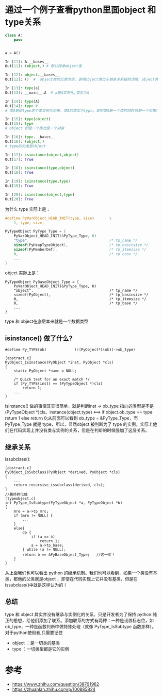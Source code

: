 # 通过一个例子查看python里面object 和 type关系
```python
class A:
    pass


a = A()

In [11]: A.__bases__
Out[11]: (object,) # 默认继承object类

In [12]: object.__bases__
Out[12]: ()  #  object类的父类为空，说明object类位于继承关系链的顶端，object类是Python中所有类的祖先类，可以说object是python中的顶端类。

In [13]: type(a)
Out[13]: __main__.A  # a是A实例化,类型为A

In [14]: type(A)
Out[14]: type #
# 类A是由type这个类实例化而来，类A的类型为type，说明类A是一个类的同时也是一个对象(类A是类type的实例化对象)。

In [15]: type(object)
Out[15]: type
# object 即是一个类也是一个对象

In [16]: type.__bases__
Out[16]: (object,)
# type的父类是object

In [17]: isinstance(object,object)
Out[17]: True

In [18]: isinstance(type,object)
Out[18]: True

In [19]: isinstance(type,type)
Out[19]: True

In [20]: isinstance(object,type)
Out[20]: True


```

为什么
type 实际上是：
```c
#define PyVarObject_HEAD_INIT(type, size)       \
    1, type, size,

PyTypeObject PyType_Type = {
    PyVarObject_HEAD_INIT(&PyType_Type, 0)
    "type",                                     /* tp_name */
    sizeof(PyHeapTypeObject),                   /* tp_basicsize */
    sizeof(PyMemberDef),                        /* tp_itemsize */
    0,                                          /* tp_base */
    ...
}
```
object 实际上是：
```
PyTypeObject PyBaseObject_Type = {
    PyVarObject_HEAD_INIT(&PyType_Type, 0)
    "object",                                   /* tp_name */
    sizeof(PyObject),                           /* tp_basicsize */
    0,                                          /* tp_itemsize */
    0,                                          /* tp_base */
    ...
}
```
type 和 object在底层本来就是一个数据类型

## isinstance() 做了什么?
```
#define Py_TYPE(ob)             (((PyObject*)(ob))->ob_type)

[abstract.c]
PyObject_IsInstance(PyObject *inst, PyObject *cls)
{
    static PyObject *name = NULL;

    /* Quick test for an exact match */
    if (Py_TYPE(inst) == (PyTypeObject *)cls)
        return 1;
    ...
}
```

isinstance() 做的事情其实很简单，就是判断inst -> ob_type 指向的类型是不是 (PyTypeObject *)cls。instance(object,type) <==>  if object.ob_type == type return 1 else return 0;从前面可以看到 ob_type = &PyType_Type，而 PyType_Type 就是 type，所以，显然object 被判断为了 type 的实例。实际上他们在代码实现上并没有类与实例的关系，但是在判断的时候强加了这层关系。

## 继承关系

issubclass():
```
[abstract.c]
PyObject_IsSubclass(PyObject *derived, PyObject *cls)
{
    ...
    return recursive_issubclass(derived, cls);
}
//最终转化成
[typeobject.c]
int PyType_IsSubtype(PyTypeObject *a, PyTypeObject *b)
{
    mro = a->tp_mro;
    if (mro != NULL) {
        ...
    }
    else{
        do {
            if (a == b)
                return 1;
            a = a->tp_base;
        } while (a != NULL);
        return b == &PyBaseObject_Type;   //这一句！
    }
}
```
从上面我们也可以看出 python 的继承机制。我们也可以看到，如果一个类没有基类，那他的父类就是object ，即便在代码实现上它并没有基类，但是在 issubclass()中就是这样认为的！

## 总结
type 和 object 其实并没有继承与实例化的关系，只是开发者为了保持 python 纯正的思想，给他们添加了联系。添加联系的方式有两种：一种是设置标志位，如ob_type，一种是函数判断中做特殊处理（就像 PyType_IsSubtype 函数那样）。
对于python使用者,只需要记住
- object ：是一切类的基类
- type   ：一切类型都是它的实例

# 参考
- https://www.zhihu.com/question/38791962
- https://zhuanlan.zhihu.com/p/100885824